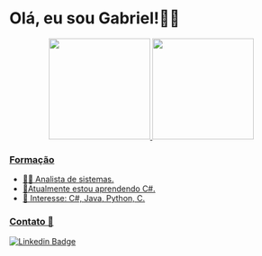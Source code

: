 # Olá, eu sou Gabriel!👋😜

<div align="center">
  <a href="https://github.com/GabrielFDJ">
  <img height="180em" src="https://github-readme-stats.vercel.app/api?username=gabrielFDJ&show_icons=true&theme=merko&include_all_commits=true&count_private=true"/>
  <img height="180em" src="https://github-readme-stats.vercel.app/api/top-langs/?username=gabrielFDJ&layout=compact&langs_count=7&theme=merko"/>
</div>

### Formação
-   👨‍🎓  Analista de sistemas.
-  🌱Atualmente estou aprendendo C#.
-  🎯  Interesse: C#, Java, Python, C.

### Contato  📱
[![Linkedin Badge](https://img.shields.io/badge/-Gabriel%20Ferreira-6633cc?style=flat-square&logo=Linkedin&logoColor=white&link=https://https://www.linkedin.com/in/gabriel-ferreira-447998140/)](https://www.linkedin.com/in/gabriel-ferreira-447998140/) 
